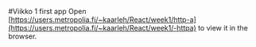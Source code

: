 #Viikko 1 first app
Open [https://users.metropolia.fi/~kaarleh/React/week1/http-a](https://users.metropolia.fi/~kaarleh/React/week1/-httpa) to view it in the browser.

